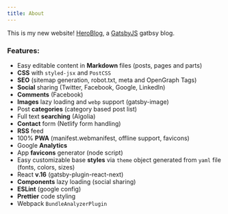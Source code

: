 ```yaml
---
title: About
---
```


This is my new website! [HeroBlog](https://github.com/greglobinski/gatsby-starter-hero-blog), a [GatsbyJS](https://www.gatsbyjs.org/) gatbsy blog.

### Features:

* Easy editable content in **Markdown** files (posts, pages and parts)
* **CSS** with `styled-jsx` and `PostCSS`
* **SEO** (sitemap generation, robot.txt, meta and OpenGraph Tags)
* **Social** sharing (Twitter, Facebook, Google, LinkedIn)
* **Comments** (Facebook)
* **Images** lazy loading and `webp` support (gatsby-image)
* Post **categories** (category based post list)
* Full text **searching** (Algolia)
* **Contact** form (Netlify form handling)
* **RSS** feed
* 100% **PWA** (manifest.webmanifest, offline support, favicons)
* Google **Analytics**
* App **favicons** generator (node script)
* Easy customizable base **styles** via `theme` object generated from `yaml` file (fonts, colors, sizes)
* React **v.16** (gatsby-plugin-react-next)
* **Components** lazy loading (social sharing)
* **ESLint** (google config)
* **Prettier** code styling
* Webpack `BundleAnalyzerPlugin`
